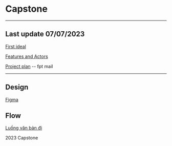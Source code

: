 # Capstone

------

## Last update 07/07/2023 

[First ideal](https://lucid.app/lucidchart/0a241539-526f-4aa9-91b5-5bd295faccab/view?page=0_0#)

[Features and Actors](https://lucid.app/lucidchart/dc7b3d94-89c7-4d26-a0eb-13199abc0801/edit?beaconFlowId=3101107C7C3D5CF6&invitationId=inv_48cae0ba-800e-4d5c-811d-aa9bd9a65821&page=0_0#)

[Project plan](https://docs.google.com/spreadsheets/d/1RnE0gb4YQmA0jegu4ucekXinwKjCz0GT8JERSmzUVNw/edit?usp=sharing) -- fpt mail

-------

## Design
[Figma](https://www.figma.com/file/iLISn7WVIXUg8X4luhZgz7/Untitled?type=design&node-id=0%3A1&mode=design&t=ykrSVH8eNxI25daT-1)


## Flow

[Luồng văn bản đi](https://lucid.app/lucidchart/8aef71bf-1d07-4f07-b730-95234780e088/edit?viewport_loc=-443%2C919%2C1852%2C1034%2Cm-5o7ONTd-nK&invitationId=inv_9a58434e-789d-413f-9103-f6b122e2c2de)


2023 Capstone
